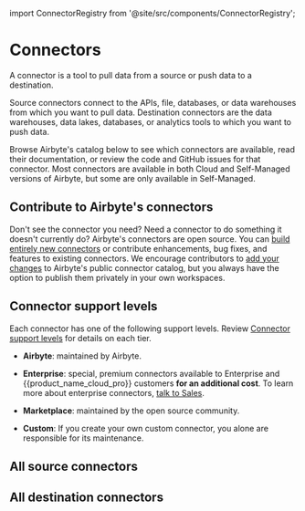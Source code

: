import ConnectorRegistry from '@site/src/components/ConnectorRegistry';

# Connectors

A connector is a tool to pull data from a source or push data to a destination.

Source connectors connect to the APIs, file, databases, or data warehouses from which you want to pull data. Destination connectors are the data warehouses, data lakes, databases, or analytics tools to which you want to push data.

Browse Airbyte's catalog below to see which connectors are available, read their documentation, or review the code and GitHub issues for that connector. Most connectors are available in both Cloud and Self-Managed versions of Airbyte, but some are only available in Self-Managed.

## Contribute to Airbyte's connectors

Don't see the connector you need? Need a connector to do something it doesn't currently do? Airbyte's connectors are open source. You can [build entirely new connectors](../platform/connector-development/) or contribute enhancements, bug fixes, and features to existing connectors. We encourage contributors to [add your changes](../platform/contributing-to-airbyte/) to Airbyte's public connector catalog, but you always have the option to publish them privately in your own workspaces.

## Connector support levels

Each connector has one of the following support levels. Review [Connector support levels](connector-support-levels) for details on each tier.

- **Airbyte**: maintained by Airbyte.

- **Enterprise**: special, premium connectors available to Enterprise and {{product_name_cloud_pro}} customers **for an additional cost**. To learn more about enterprise connectors, [talk to Sales](https://airbyte.com/company/talk-to-sales).

- **Marketplace**: maintained by the open source community.

- **Custom**: If you create your own custom connector, you alone are responsible for its maintenance.

## All source connectors

<ConnectorRegistry type="source"/>

## All destination connectors

<ConnectorRegistry type="destination"/>
